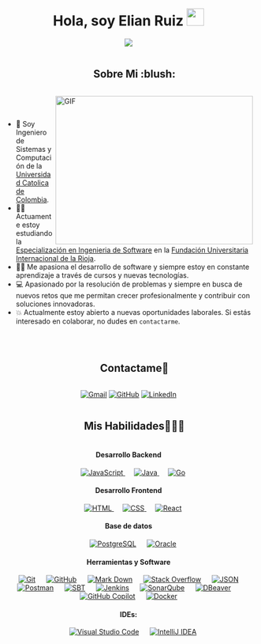 <!-- Saludo -->
<h1 align="center">Hola, soy Elian Ruiz <img src="https://media.giphy.com/media/hvRJCLFzcasrR4ia7z/giphy.gif" width="35"></h1>

<!-- introduccion -->
<p align="center">
  <a href="https://github.com/DenverCoder1/readme-typing-svg"><img src="https://readme-typing-svg.herokuapp.com?font=Time+New+Roman&color=%23C8BE25&size=25&center=true&vCenter=true&width=600&height=100&lines=Ingeniero+de+Sistemas+y+Computación;Desarrollador+Back+(2+años)"></a>
</p>

<!-- Sobre mi -->
<div id="user-content-toc">
  <ul align="center">
    <summary><h2 style="display: inline-block">Sobre Mi :blush: </h2></summary>
  </ul>
</div>

<img align="right" height="300" width="400" alt="GIF" src="https://media.giphy.com/media/SWoSkN6DxTszqIKEqv/giphy.gif">

<br><br>
- :school: Soy Ingeniero de Sistemas y Computación de la [Universidad Catolica de Colombia](https://www.ucatolica.edu.co/portal/).
- :student: Actuamente estoy estudiando la [Especialización en Ingenieria de Software](https://unir.edu.co/especializaciones/especializacion-ingenieria-software/) en la [Fundación Universitaria Internacional de la Rioja](https://unir.edu.co/).
- :technologist: Me apasiona el desarrollo de software y siempre estoy en constante aprendizaje a través de cursos y nuevas tecnologías.
- :computer: Apasionado por la resolución de problemas y siempre en busca de nuevos retos que me permitan crecer profesionalmente y contribuir con soluciones innovadoras.
- :boom: Actualmente estoy abierto a nuevas oportunidades laborales. Si estás interesado en colaborar, no dudes en `contactarme`.
<br>


<!-- Conectame -->
<div id="user-content-toc">
  <ul align="center">
    <summary><h2 style="display: inline-block">Contactame🤝</h2></summary>
  </ul>
</div>

<p align="center">
	<a href="mailto:elianruizpedraza@gmail.com"><img img src="https://img.shields.io/badge/gmail-%23EA4335.svg?style=plastic&logo=gmail&logoColor=white" alt="Gmail"/></a>
	<a href="https://github.com/ElianRuiz99"><img src="https://img.shields.io/badge/github-%23181717.svg?style=plastic&logo=github&logoColor=white" alt="GitHub"/></a>
	<a href="https://www.linkedin.com/in/arlen-elian-ruiz-pedraza-35496b200/"><img src="https://img.shields.io/badge/linkedin-%230A66C2.svg?style=plastic&logo=linkedin&logoColor=white" alt="LinkedIn"/></a>
</p>


<!-- Habilidades -->
<div id="user-content-toc">
  <ul align="center">
    <summary><h2 style="display: inline-block">Mis Habilidades👨🏻‍💻</h2></summary>
  </ul>
</div>

<h4 align="center">Desarrollo Backend</h4>
<p align="center"> 
  &emsp;
  <a href="https://developer.mozilla.org/en-US/docs/Web/JavaScript" target="_blank"> 
     <img alt="JavaScript" src="https://img.shields.io/badge/JavaScript%20-%23F7DF1E.svg?style=plastic&logo=javascript&logoColor=black">
   </a>
  &emsp;
  <a href="https://www.java.com" target="_blank"> 
    <img alt="Java" src="https://img.shields.io/badge/Java-%23007396.svg?style=plastic&logo=java&logoColor=white">
  </a>
&emsp;
  <a href="https://golang.org/" target="_blank">
    <img alt="Go" src="https://img.shields.io/badge/Go-%2300ADD8.svg?style=plastic&logo=go&logoColor=white">
  </a>
</p>

<h4 align="center">Desarrollo Frontend</h4>
<p align="center"> 
  &emsp; 
  <a href="https://www.w3.org/html/" target="_blank"> 
   <img alt="HTML" src="https://img.shields.io/badge/HTML5%20-%23E34F26.svg?style=plastic&logo=html5&logoColor=white">
  </a>   
  &emsp;
  <a href="https://www.w3schools.com/css/" target="_blank">
    <img alt="CSS" src="https://img.shields.io/badge/CSS%20-%231572B6.svg?style=plastic&logo=css3&logoColor=white">
  </a> 
  &emsp;
  <a href="https://es.react.dev/" target="_blank">
    <img alt="React" src="https://img.shields.io/badge/react-%2361DAFB.svg?style=plastic&logo=React&logoColor=black">
  </a>
</p>

<h4 align="center">Base de datos</h4>
<p align="center">
  &emsp;
    <a href="#"><img alt="PostgreSQL" src="https://img.shields.io/badge/PostgreSQL-%2331575C.svg?style=plastic&logo=postgresql&logoColor=white"></a>
  &emsp;
    <a href="#"><img alt="Oracle" src="https://img.shields.io/badge/Oracle-%23F80000.svg?style=plastic&logo=oracle&logoColor=white"></a>
</p>


<h4 align="center">Herramientas y Software</h4> 
<p align="center">
  &emsp;
    <a href="#"><img alt="Git" src="https://img.shields.io/badge/Git%20-%23F05033.svg?style=plastic&logo=git&logoColor=white"></a>
  &emsp;
    <a href="#"><img alt="GitHub" src="https://img.shields.io/badge/github-%23181717.svg?style=plastic&logo=github&logoColor=white"></a>
  &emsp;
    <a href="#"><img alt="Mark Down" src="https://img.shields.io/badge/Markdown-000000?style=plastic&logo=markdown&logoColor=white"></a>
  &emsp;
    <a href="#"><img alt="Stack Overflow" src="https://img.shields.io/badge/-Stack%20Overflow-FE7A16?style=plastic&logo=stack-overflow&logoColor=white"></a>
  &emsp;
    <a href="#"><img alt="JSON" img src="https://img.shields.io/badge/json-%23000000.svg?style=plastic&logo=json&logoColor=white"></a>
  &emsp;
    <a href="#"><img alt="Postman" src="https://img.shields.io/badge/Postman-%23FF6C37.svg?style=plastic&logo=postman&logoColor=white"></a>
  &emsp;
    <a href="#"><img alt="SBT" src="https://img.shields.io/badge/SBT-%23000000.svg?style=plastic&logo=sbt&logoColor=white"></a>
  &emsp;
    <a href="#"><img alt="Jenkins" src="https://img.shields.io/badge/Jenkins-%23D24939.svg?style=plastic&logo=jenkins&logoColor=white"></a>
  &emsp;
    <a href="#"><img alt="SonarQube" src="https://img.shields.io/badge/SonarQube-%23000000.svg?style=plastic&logo=sonarqube&logoColor=white"></a>
  &emsp;
    <a href="#"><img alt="DBeaver" src="https://img.shields.io/badge/DBeaver-%23000000.svg?style=plastic&logo=dbeaver&logoColor=white"></a>
  &emsp;
    <a href="#"><img alt="GitHub Copilot" src="https://img.shields.io/badge/GitHub%20Copilot-%2328A745.svg?style=plastic&logo=github-copilot&logoColor=white"></a>
  &emsp;
    <a href="#"><img alt="Docker" src="https://img.shields.io/badge/Docker-%230db7ed.svg?style=plastic&logo=docker&logoColor=white"></a>
</p>

<h4 align="center">IDEs:</h4> 
<p align="center">
  &emsp;
    <a href="#"><img alt="Visual Studio Code" src="https://img.shields.io/badge/Visual%20Studio%20Code-0078d7.svg?style=plastic&logo=visual-studio-code&logoColor=white"></a>
  &emsp;
    <a href="#"><img alt="IntelliJ IDEA" src="https://img.shields.io/badge/IntelliJ%20IDEA-%23000000.svg?style=plastic&logo=intellij-idea&logoColor=white"></a>
</p>
